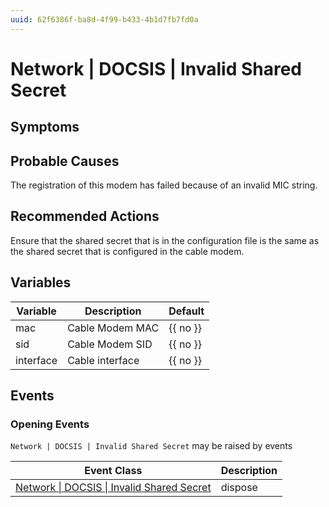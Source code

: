 ```yaml
---
uuid: 62f6386f-ba8d-4f99-b433-4b1d7fb7fd0a
---
```

# Network | DOCSIS | Invalid Shared Secret

## Symptoms

## Probable Causes

The registration of this modem has failed because of an invalid MIC string.

## Recommended Actions

Ensure that the shared secret that is in the configuration file is the same as the shared secret that is configured in the cable modem.

## Variables

| Variable  | Description     | Default  |
| --------- | --------------- | -------- |
| mac       | Cable Modem MAC | {{ no }} |
| sid       | Cable Modem SID | {{ no }} |
| interface | Cable interface | {{ no }} |

## Events

### Opening Events
`Network | DOCSIS | Invalid Shared Secret` may be raised by events

| Event Class                                                                                                      | Description |
| ---------------------------------------------------------------------------------------------------------------- | ----------- |
| [Network \| DOCSIS \| Invalid Shared Secret](../../../event-classes-reference/network/docsis/invalid-shared-secret.md) | dispose     |
